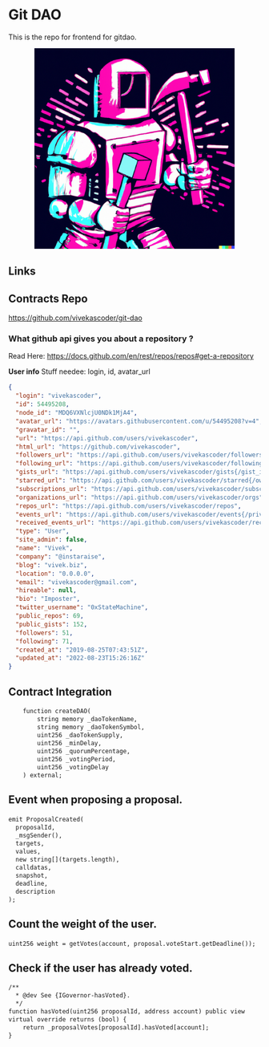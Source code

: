 # Git DAO

This is the repo for frontend for gitdao.

<center>
<img width="400" src="./public/dalle_robot.png"/>
</center>

## Links

## Contracts Repo

https://github.com/vivekascoder/git-dao

### What github api gives you about a repository ?

Read Here: https://docs.github.com/en/rest/repos/repos#get-a-repository

**User info**
Stuff needee: login, id, avatar_url

```json
{
  "login": "vivekascoder",
  "id": 54495208,
  "node_id": "MDQ6VXNlcjU0NDk1MjA4",
  "avatar_url": "https://avatars.githubusercontent.com/u/54495208?v=4",
  "gravatar_id": "",
  "url": "https://api.github.com/users/vivekascoder",
  "html_url": "https://github.com/vivekascoder",
  "followers_url": "https://api.github.com/users/vivekascoder/followers",
  "following_url": "https://api.github.com/users/vivekascoder/following{/other_user}",
  "gists_url": "https://api.github.com/users/vivekascoder/gists{/gist_id}",
  "starred_url": "https://api.github.com/users/vivekascoder/starred{/owner}{/repo}",
  "subscriptions_url": "https://api.github.com/users/vivekascoder/subscriptions",
  "organizations_url": "https://api.github.com/users/vivekascoder/orgs",
  "repos_url": "https://api.github.com/users/vivekascoder/repos",
  "events_url": "https://api.github.com/users/vivekascoder/events{/privacy}",
  "received_events_url": "https://api.github.com/users/vivekascoder/received_events",
  "type": "User",
  "site_admin": false,
  "name": "Vivek",
  "company": "@instaraise",
  "blog": "vivek.biz",
  "location": "0.0.0.0",
  "email": "vivekascoder@gmail.com",
  "hireable": null,
  "bio": "Imposter",
  "twitter_username": "0xStateMachine",
  "public_repos": 69,
  "public_gists": 152,
  "followers": 51,
  "following": 71,
  "created_at": "2019-08-25T07:43:51Z",
  "updated_at": "2022-08-23T15:26:16Z"
}
```

## Contract Integration

```sol
    function createDAO(
        string memory _daoTokenName,
        string memory _daoTokenSymbol,
        uint256 _daoTokenSupply,
        uint256 _minDelay,
        uint256 _quorumPercentage,
        uint256 _votingPeriod,
        uint256 _votingDelay
    ) external;

```

## Event when proposing a proposal.

```sol
emit ProposalCreated(
  proposalId,
  _msgSender(),
  targets,
  values,
  new string[](targets.length),
  calldatas,
  snapshot,
  deadline,
  description
);
```

## Count the weight of the user.

```
uint256 weight = getVotes(account, proposal.voteStart.getDeadline());
```

## Check if the user has already voted.

```
/**
  * @dev See {IGovernor-hasVoted}.
  */
function hasVoted(uint256 proposalId, address account) public view virtual override returns (bool) {
    return _proposalVotes[proposalId].hasVoted[account];
}
```
